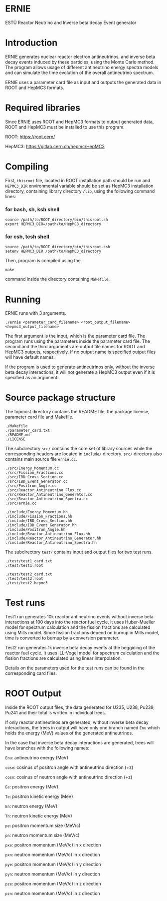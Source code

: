 # ERNIE
ESTÜ Reactor Neutrino and Inverse beta decay Event generator

# Introduction
ERNIE generates nuclear reactor electron antineutrinos, and inverse beta decay events induced by these particles, using the Monte Carlo method. The program allows usage of different antineutrino energy spectra models and can simulate the time evolution of the overall antineutrino spectrum. 

ERNIE uses a parameter card file as input and outputs the generated data in ROOT and HepMC3 formats.

# Required libraries
Since ERNIE uses ROOT and HepMC3 formats to output generated data, ROOT and HepMC3 must be installed to use this program.

ROOT: https://root.cern/ 

HepMC3: https://gitlab.cern.ch/hepmc/HepMC3

# Compiling
First, `thisroot` file, located in ROOT installation path should be run and `HEPMC3_DIR` environmental variable should be set as HepMC3 installation directory, containing library directory `/lib`, using the following command lines:
### for bash, sh, ksh shell
```
source /path/to/ROOT_directory/bin/thisroot.sh
export HEPMC3_DIR=/path/to/HepMC3_directory
```
### for csh, tcsh shell
``` 
source /path/to/ROOT_directory/bin/thisroot.csh
setenv HEPMC3_DIR /path/to/HepMC3_directory
```

Then, program is compiled using the 
```
make
```
command inside the directory containing `Makefile`.

# Running
ERNIE runs with 3 arguments. 
```
./ernie <parameter_card_filename> <root_output_filename> <hepmc3_output_filename>
```
The first argument is the input, which is the parameter card file. The program runs using the parameters inside the parameter card file. The second and the third arguments are output file names for ROOT and HepMC3 outputs, respectively. If no output name is specified output files will have default names. 

If the program is used to generate antineutrinos only, without the inverse beta decay interactions, it will not generate a HepMC3 output even if it is specified as an argument.

# Source package structure
The topmost directory contains the README file, the package license, parameter card file and Makefile.
```
./Makefile
./parameter_card.txt
./README.md
./LICENSE
``` 

The subdirectory `src/` contains the core set of library sources while
the corresponding headers are located in `include/` directory. `src/` directory also contains main source file `ernie.cc`.
```
./src/Energy_Momentum.cc
./src/Fission_Fractions.cc
./src/IBD_Cross_Section.cc
./src/IBD_Event_Generator.cc
./src/Positron_Angle.cc
./src/Reactor_Antineutrino_Flux.cc
./src/Reactor_Antineutrino_Generator.cc
./src/Reactor_Antineutrino_Spectra.cc
./src/ernie.cc

./include/Energy_Momentum.hh
./include/Fission_Fractions.hh
./include/IBD_Cross_Section.hh
./include/IBD_Event_Generator.hh
./include/Positron_Angle.hh
./include/Reactor_Antineutrino_Flux.hh
./include/Reactor_Antineutrino_Generator.hh
./include/Reactor_Antineutrino_Spectra.hh
```

The subdirectory `test/` contains input and output files for two test runs.

```
./test/test1_card.txt
./test/test1.root

./test/test2_card.txt
./test/test2.root
./test/test2.hepmc3
```

# Test runs
Test1 run generates 10k reactor antineutrino events without inverse beta interactions at 100 days into the reactor fuel cycle. It uses Huber-Mueller model for spectrum calculation and the fission fractions are calculated using Mills model. Since fission fractions depend on burnup in Mills model, time is converted to burnup by a conversion parameter.

Test2 run generates 1k inverse beta decay events at the beggining of the reactor fuel cycle. It uses ILL-Vogel model for spectrum calculation and the fission fractions are calculated using linear interpolation.

Details on the parameters used for the test runs can be found in the corresponding card files.

# ROOT Output
Inside the ROOT output files, the data generated for U235, U238, Pu239, Pu241 and their total is written in individual trees.

If only reactor antineutinos are generated, without inverse beta decay interactions, the trees in output will have only one branch named `Enu` which holds the energy (MeV) values of the generated antineutrinos.

In the case that inverse beta decay interactions are generated, trees will have branches with the following names:

`Enu`: antineutrino energy (MeV)

`cose`: cosinus of positron angle with antineutrino direction (+z) 

`cosn`: cosinus of neutron angle with antineutrino direction (+z)

`Ee`: positron energy (MeV)

`Te`: positron kinetic energy (MeV)

`En`: neutron energy (MeV)

`Tn`: neutron kinetic energy (MeV)

`pe`: positron momentum size (MeV/c)

`pn`: neutron momentum size (MeV/c)

`pxe`: positron momentum (MeV/c) in x direction 

`pxn`: neutron momentum (MeV/c) in x direction 

`pye`: positron momentum (MeV/c) in y direction 

`pyn`: neutron momentum (MeV/c) in y direction

`pze`: positron momentum (MeV/c) in z direction
 
`pzn`: neutron momentum (MeV/c) in z direction